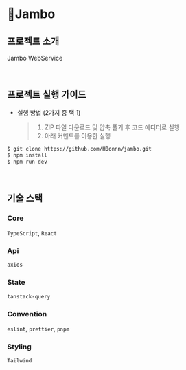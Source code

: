 # Jambo

## 프로젝트 소개

Jambo WebService

<br/>

## 프로젝트 실행 가이드

- 실행 방법 (2가지 중 택 1)
  > 1. ZIP 파일 다운로드 및 압축 풀기 후 코드 에디터로 실행
  > 2. 아래 커멘드를 이용한 실행

```bash
$ git clone https://github.com/H0onnn/jambo.git
$ npm install
$ npm run dev
```

<br/>

## 기술 스택

### Core

`TypeScript`, `React`

### Api

`axios`

### State

`tanstack-query`

### Convention

`eslint`, `prettier`, `pnpm`

### Styling

`Tailwind`
